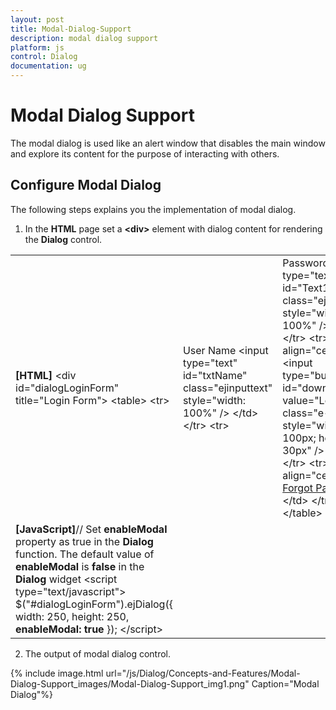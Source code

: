 ```yaml
---
layout: post
title: Modal-Dialog-Support
description: modal dialog support
platform: js
control: Dialog
documentation: ug
---
```


# Modal Dialog Support

The modal dialog is used like an alert window that disables the main window and explore its content for the purpose of interacting with others. 

## Configure Modal Dialog

The following steps explains you the implementation of modal dialog. 

1. In the **HTML** page set a **&lt;div&gt;** element with dialog content for rendering the **Dialog** control. 



<table>
<tr>
<td>
<b>[HTML]</b>    &lt;div id="dialogLoginForm" title="Login Form"&gt;        &lt;table&gt;            &lt;tr&gt;                <td>User Name                  &lt;input type="text" id="txtName" class="ejinputtext" style="width: 100%" /&gt;                &lt;/td&gt;            &lt;/tr&gt;            &lt;tr&gt;                <td>Password                  &lt;input type="text" id="Text1" class="ejinputtext" style="width: 100%" /&gt;                &lt;/td&gt;            &lt;/tr&gt;            &lt;tr&gt;                &lt;td align="center"&gt;                    &lt;input type="button" id="downloadBtn" value="Login" class="e-btn" style="width: 100px; height: 30px" /&gt;                &lt;/td&gt;            &lt;/tr&gt;            &lt;tr&gt;                &lt;td align="center"&gt;                    <a href="#">Forgot Password</a>                &lt;/td&gt;            &lt;/tr&gt;        &lt;/table&gt;    &lt;/div&gt;</td></tr>
<tr>
<td>
<b>[JavaScript]</b>// Set <b>enableModal</b> property as true in the <b>Dialog</b> function. The default value of <b>enableModal</b> is <b>false</b> in the <b>Dialog</b> widget    &lt;script type="text/javascript"&gt;        $("#dialogLoginForm").ejDialog({            width: 250,            height: 250,            <b>enableModal: true</b>        });      &lt;/script&gt;</td></tr>
</table>


2. The output of modal dialog control. 

{% include image.html url="/js/Dialog/Concepts-and-Features/Modal-Dialog-Support_images/Modal-Dialog-Support_img1.png" Caption="Modal Dialog"%}


